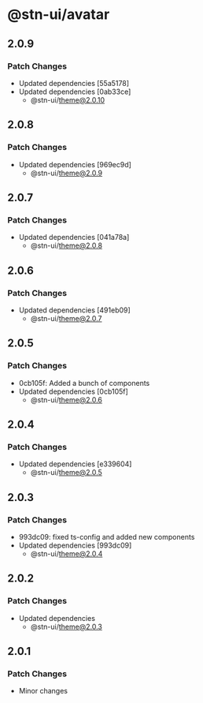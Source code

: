 # @stn-ui/avatar

## 2.0.9

### Patch Changes

- Updated dependencies [55a5178]
- Updated dependencies [0ab33ce]
  - @stn-ui/theme@2.0.10

## 2.0.8

### Patch Changes

- Updated dependencies [969ec9d]
  - @stn-ui/theme@2.0.9

## 2.0.7

### Patch Changes

- Updated dependencies [041a78a]
  - @stn-ui/theme@2.0.8

## 2.0.6

### Patch Changes

- Updated dependencies [491eb09]
  - @stn-ui/theme@2.0.7

## 2.0.5

### Patch Changes

- 0cb105f: Added a bunch of components
- Updated dependencies [0cb105f]
  - @stn-ui/theme@2.0.6

## 2.0.4

### Patch Changes

- Updated dependencies [e339604]
  - @stn-ui/theme@2.0.5

## 2.0.3

### Patch Changes

- 993dc09: fixed ts-config and added new components
- Updated dependencies [993dc09]
  - @stn-ui/theme@2.0.4

## 2.0.2

### Patch Changes

- Updated dependencies
  - @stn-ui/theme@2.0.3

## 2.0.1

### Patch Changes

- Minor changes
